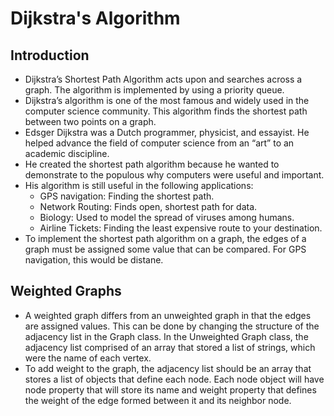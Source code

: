 # Dijkstra's Algorithm

## Introduction
- Dijkstra’s Shortest Path Algorithm acts upon and searches across a graph. The algorithm is implemented by using a priority queue.
- Dijkstra’s algorithm is one of the most famous and widely used in the computer science community. This algorithm finds the shortest path between two points on a graph.
- Edsger Dijkstra was a Dutch programmer, physicist, and essayist. He helped advance the field of computer science from an “art” to an academic discipline.
- He created the shortest path algorithm because he wanted to demonstrate to the populous why computers were useful and important.
- His algorithm is still useful in the following applications:
    - GPS navigation: Finding the shortest path.
    - Network Routing: Finds open, shortest path for data.
    - Biology: Used to model the spread of viruses among humans.
    - Airline Tickets: Finding the least expensive route to your destination.
- To implement the shortest path algorithm on a graph, the edges of a graph must be assigned some value that can be compared. For GPS navigation, this would be distane.
## Weighted Graphs
- A weighted graph differs from an unweighted graph in that the edges are assigned values. This can be done by changing the structure of the adjacency list in the Graph class. In the Unweighted Graph class, the adjacency list comprised of an array that stored a list of strings, which were the name of each vertex.
- To add weight to the graph, the adjacency list should be an array that stores a list of objects that define each node. Each node object will have node property that will store its name and weight property that defines the weight of the edge formed between it and its neighbor node.

